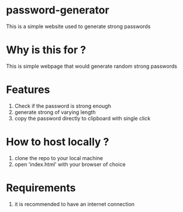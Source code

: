 # password-generator
This is a simple website used to generate strong passwords

# Why is this for ?
This is simple webpage that would generate random strong passwords

# Features

1) Check if the password is strong enough
2) generate strong of varying length
3) copy the password directly to clipboard with single click

# How to host locally ?

1) clone the repo to your local machine
2) open 'index.html' with your browser of choice

# Requirements

1) it is recommended to have an internet connection
